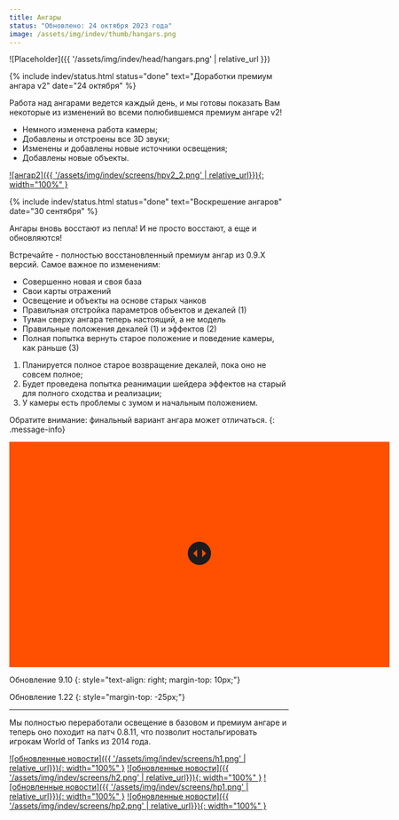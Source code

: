 ```yaml
---
title: Ангары
status: "Обновлено: 24 октября 2023 года"
image: /assets/img/indev/thumb/hangars.png
---
```


<p style="display: none">Подробности о жизни ангаров мы рассказываем именно здесь.</p>

![Placeholder]({{ '/assets/img/indev/head/hangars.png' | relative_url }})

{% include indev/status.html status="done" text="Доработки премиум ангара v2" date="24 октября" %}

Работа над ангарами ведется каждый день, и мы готовы показать Вам некоторые из изменений во всеми полюбившемся премиум ангаре v2!

- Немного изменена работа камеры;
- Добавлены и отстроены все 3D звуки;
- Изменены и добавлены новые источники освещения;
- Добавлены новые объекты.

[![ангар2]({{ '/assets/img/indev/screens/hpv2_2.png' | relative_url}}){: width="100%" }](/assets/img/indev/screens/hpv2_2.png)

{% include indev/status.html status="done" text="Воскрешение ангаров" date="30 сентября" %}

Ангары вновь восстают из пепла! И не просто восстают, а еще и обновляются!  

Встречайте - полностью восстановленный премиум ангар из 0.9.Х версий. Самое важное по изменениям:

- Совершенно новая и своя база
- Свои карты отражений
- Освещение и объекты на основе старых чанков
- Правильная отстройка параметров объектов и декалей (1)
- Туман сверху ангара теперь настоящий, а не модель
- Правильные положения декалей (1) и эффектов (2)
- Полная попытка вернуть старое положение и поведение камеры, как раньше (3)

1. Планируется полное старое возвращение декалей, пока оно не совсем полное;  
2. Будет проведена попытка реанимации шейдера эффектов на старый для полного сходства и реализации;  
3. У камеры есть проблемы с зумом и начальным положением.  

Обратите внимание: финальный вариант ангара может отличаться.
{: .message-info}

<div class="wrapper">
      <div class="images">
        <div class="img-1"></div>
        <div class="img-2"></div>
      </div>
      <div class="slider">
        <div class="drag-line">
          <span></span>
        </div>
        <input type="range" min="0" max="100" value="50">
      </div>
</div>

Обновление 9.10
{: style="text-align: right; margin-top: 10px;"}

Обновление 1.22
{: style="margin-top: -25px;"}

<script>
    const slider = document.querySelector(".slider input");
    const img = document.querySelector(".images .img-2");
    const dragLine = document.querySelector(".slider .drag-line");
        slider.oninput = ()=>{
        let sliderVal = slider.value;
        dragLine.style.left = sliderVal + "%";
        img.style.width = sliderVal + "%";
    }
</script>

<style>
.wrapper{
  position: relative;
  height: 400px;
  width: 680px;
  overflow: hidden;
  background: #fe5000;
  border: 3px solid #fe5000;
}
.wrapper .images{
  height: 100%;
  width: 100%;
  display: flex;
}
.wrapper .images .img-1{
  height: 100%;
  width: 100%;
  background: url("/assets/img/indev/screens/9.10.jpg") no-repeat;
  background-size: cover;
}
.wrapper .images .img-2{
  position: absolute;
  height: 100%;
  width: 50%;
  background: url("/assets/img/indev/screens/1.22.jpg") no-repeat;    
  background-size: cover;
}
.wrapper .slider{
  position: absolute;
  top: -45px;
  width: 100%;
  z-index: 99;
}
.wrapper .slider input{
  width: 100%;
  outline: none;
  background: none;
  -webkit-appearance: none;
}
.slider input::-webkit-slider-thumb{
  height: 486px;
  width: 3px;
  background: none;
  -webkit-appearance: none;
  cursor: col-resize;
}
.slider .drag-line{
  width: 3px;
  height: 486px;
  position: absolute;
  left: 49.85%;
  pointer-events: none;
}
.slider .drag-line::before,
.slider .drag-line::after{
  position: absolute;
  content: "";
  width: 100%;
  height: 222px;
  background: #fe5000;
}
.slider .drag-line::before{
  top: 0;
}
.slider .drag-line::after{
  bottom: 0;
}
.slider .drag-line span{
  height: 42px;
  width: 42px;
  border: 3px solid #fe5000;
  position: absolute;
  background: #1c1c1e;
  top: 50%;
  left: 50%;
  border-radius: 50%;
  transform: translate(-50%, -50%);
}
.slider .drag-line span::before,
.slider .drag-line span::after{
  position: absolute;
  content: "";
  top: 50%;
  border: 10px solid transparent;
  border-bottom-width: 0px;
  border-right-width: 0px;
  transform: translate(-50%, -50%) rotate(45deg);
}
.slider .drag-line span::before{
  left: 40%;
  border-left-color: #fe5000;
}
.slider .drag-line span::after{
  left: 60%;
  border-top-color: #fe5000;
}

</style>

---

Мы полностью переработали освещение в базовом и премиум ангаре и теперь оно походит на патч 0.8.11, что позволит ностальгировать игрокам World of Tanks из 2014 года.

[![обновленные новости]({{ '/assets/img/indev/screens/h1.png' | relative_url}}){: width="100%" }](/assets/img/indev/screens/h1.png)
[![обновленные новости]({{ '/assets/img/indev/screens/h2.png' | relative_url}}){: width="100%" }](/assets/img/indev/screens/h2.png)
[![обновленные новости]({{ '/assets/img/indev/screens/hp1.png' | relative_url}}){: width="100%" }](/assets/img/indev/screens/hp1.png)
[![обновленные новости]({{ '/assets/img/indev/screens/hp2.png' | relative_url}}){: width="100%" }](/assets/img/indev/screens/hp2.png)
